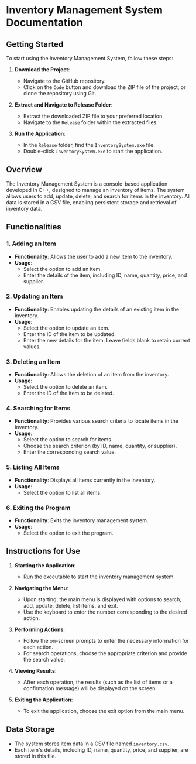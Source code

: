 # Inventory Management System Documentation

## Getting Started

To start using the Inventory Management System, follow these steps:

1. **Download the Project**:
   - Navigate to the GitHub repository.
   - Click on the `Code` button and download the ZIP file of the project, or clone the repository using Git.

2. **Extract and Navigate to Release Folder**:
   - Extract the downloaded ZIP file to your preferred location.
   - Navigate to the `Release` folder within the extracted files.

3. **Run the Application**:
   - In the `Release` folder, find the `InventorySystem.exe` file.
   - Double-click `InventorySystem.exe` to start the application.
   

## Overview

The Inventory Management System is a console-based application developed in C++, designed to manage an inventory of items. The system allows users to add, update, delete, and search for items in the inventory. All data is stored in a CSV file, enabling persistent storage and retrieval of inventory data.

## Functionalities

### 1. Adding an Item
- **Functionality**: Allows the user to add a new item to the inventory.
- **Usage**:
  - Select the option to add an item.
  - Enter the details of the item, including ID, name, quantity, price, and supplier.

### 2. Updating an Item
- **Functionality**: Enables updating the details of an existing item in the inventory.
- **Usage**:
  - Select the option to update an item.
  - Enter the ID of the item to be updated.
  - Enter the new details for the item. Leave fields blank to retain current values.

### 3. Deleting an Item
- **Functionality**: Allows the deletion of an item from the inventory.
- **Usage**:
  - Select the option to delete an item.
  - Enter the ID of the item to be deleted.

### 4. Searching for Items
- **Functionality**: Provides various search criteria to locate items in the inventory.
- **Usage**:
  - Select the option to search for items.
  - Choose the search criterion (by ID, name, quantity, or supplier).
  - Enter the corresponding search value.

### 5. Listing All Items
- **Functionality**: Displays all items currently in the inventory.
- **Usage**:
  - Select the option to list all items.

### 6. Exiting the Program
- **Functionality**: Exits the inventory management system.
- **Usage**:
  - Select the option to exit the program.

## Instructions for Use

1. **Starting the Application**:
   - Run the executable to start the inventory management system.

2. **Navigating the Menu**:
   - Upon starting, the main menu is displayed with options to search, add, update, delete, list items, and exit.
   - Use the keyboard to enter the number corresponding to the desired action.

3. **Performing Actions**:
   - Follow the on-screen prompts to enter the necessary information for each action.
   - For search operations, choose the appropriate criterion and provide the search value.

4. **Viewing Results**:
   - After each operation, the results (such as the list of items or a confirmation message) will be displayed on the screen.

5. **Exiting the Application**:
   - To exit the application, choose the exit option from the main menu.

## Data Storage

- The system stores item data in a CSV file named `inventory.csv`.
- Each item's details, including ID, name, quantity, price, and supplier, are stored in this file.
